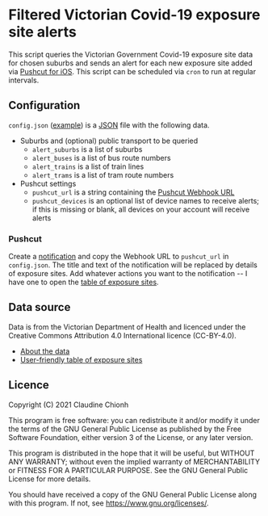# Filtered Victorian Covid-19 exposure site alerts

This script queries the Victorian Government Covid-19 exposure site data for chosen suburbs and sends an alert for each new exposure site added via [Pushcut for iOS](https://www.pushcut.io/index.html). This script can be scheduled via `cron` to run at regular intervals.

## Configuration

`config.json` ([example](example.config.json)) is a [JSON](https://www.json.org/json-en.html) file with the following data.

- Suburbs and (optional) public transport to be queried
  - `alert_suburbs` is a list of suburbs
  - `alert_buses` is a list of bus route numbers
  - `alert_trains` is a list of train lines
  - `alert_trams` is a list of tram route numbers
- Pushcut settings
  - `pushcut_url` is a string containing the [Pushcut Webhook URL](https://www.pushcut.io/support.html#web_api)
  - `pushcut_devices` is an optional list of device names to receive alerts; if this is missing or blank, all devices on your account will receive alerts

### Pushcut

Create a [notification](https://www.pushcut.io/support.html#notifications) and copy the Webhook URL to `pushcut_url` in `config.json`. The title and text of the notification will be replaced by details of exposure sites. Add whatever actions you want to the notification -- I have one to open the [table of exposure sites](https://www.coronavirus.vic.gov.au/exposure-sites).

## Data source

Data is from the Victorian Department of Health and licenced under the Creative Commons Attribution 4.0 International licence (CC-BY-4.0).

- [About the data](https://discover.data.vic.gov.au/dataset/all-victorian-sars-cov-2-covid-19-current-exposure-sites)
- [User-friendly table of exposure sites](https://www.coronavirus.vic.gov.au/exposure-sites)

## Licence

Copyright (C) 2021 Claudine Chionh

This program is free software: you can redistribute it and/or modify it under the terms of the GNU General Public License as published by the Free Software Foundation, either version 3 of the License, or any later version.

This program is distributed in the hope that it will be useful, but WITHOUT ANY WARRANTY; without even the implied warranty of MERCHANTABILITY or FITNESS FOR A PARTICULAR PURPOSE. See the GNU General Public License for more details.

You should have received a copy of the GNU General Public License along with this program. If not, see <https://www.gnu.org/licenses/>.
